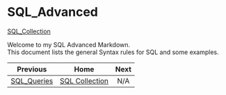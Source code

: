 # SQL_Advanced
[SQL_Collection](https://github.com/cshglobal99/SQL_Collection/blob/main/INTRODUCTION.md)

Welcome to my SQL Advanced Markdown.  
This document lists the general Syntax rules for SQL and some examples.













| Previous | Home | Next |
|  :---:         |     :---:      |           :---:   |
| [SQL_Queries](https://github.com/cshglobal99/SQL_Collection/blob/main/SQL_Queries.md) |    [SQL Collection](https://github.com/cshglobal99/SQL_Collection/blob/main/INTRODUCTION.md) | N/A   |
